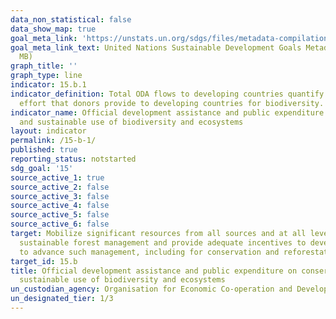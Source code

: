 ```yaml
---
data_non_statistical: false
data_show_map: true
goal_meta_link: 'https://unstats.un.org/sdgs/files/metadata-compilation/Metadata-Goal-15.pdf '
goal_meta_link_text: United Nations Sustainable Development Goals Metadata (PDF 4.0
  MB)
graph_title: ''
graph_type: line
indicator: 15.b.1
indicator_definition: Total ODA flows to developing countries quantify the public
  effort that donors provide to developing countries for biodiversity.
indicator_name: Official development assistance and public expenditure on conservation
  and sustainable use of biodiversity and ecosystems
layout: indicator
permalink: /15-b-1/
published: true
reporting_status: notstarted
sdg_goal: '15'
source_active_1: true
source_active_2: false
source_active_3: false
source_active_4: false
source_active_5: false
source_active_6: false
target: Mobilize significant resources from all sources and at all levels to finance
  sustainable forest management and provide adequate incentives to developing countries
  to advance such management, including for conservation and reforestation
target_id: 15.b
title: Official development assistance and public expenditure on conservation and
  sustainable use of biodiversity and ecosystems
un_custodian_agency: Organisation for Economic Co-operation and Development (OECD)
un_designated_tier: 1/3
---
```

